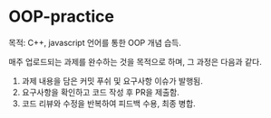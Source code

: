 # OOP-practice
목적: C++, javascript 언어를 통한 OOP 개념 습득.  

매주 업로드되는 과제를 완수하는 것을 목적으로 하며, 그 과정은 다음과 같다.
1. 과제 내용을 담은 커밋 푸쉬 및 요구사항 이슈가 발행됨.
2. 요구사항을 확인하고 코드 작성 후 PR을 제출함.
3. 코드 리뷰와 수정을 반복하여 피드백 수용, 최종 병합.
